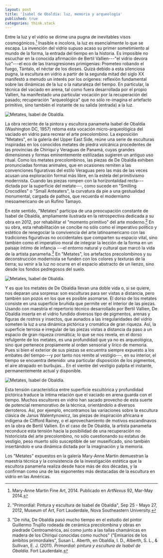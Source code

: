 ```yaml
---
layout: post
title: 'Isabel de Obaldía: luz, memoria y arqueología'
published: true
categories: think.stack
---
```


Entre la luz y el vidrio se dirime una pugna de inevitables visos
cosmogónicos.[^1] Inasible e incolora, la luz es esencialmente lo que se
escapa. La invención del vidrio supuso acaso su primer sometimiento al
mundo de la forma, la entrada del tiempo en la historia. Es imposible no
escuchar en la conocida afirmación de Bertil Vallien---"el vidrio devora
luz"---el eco de las transgresiones primigenias: Prometeo robando el
fuego, Tántalo, el néctar de los dioses. Quizá debido a esta silenciosa
pugna, la escultura en vidrio a partir de la segunda mitad del siglo XX
manifestó a menudo un interés por los orígenes: reflexión fundamental
sobre las dinámicas de la luz o la naturaleza del tiempo. En particular,
la técnica del vaciado en arena, tal como fuera desarrollada por el
propio Vallien, ha manifestado una particular vocación por la
recuperación del pasado; recuperación "arqueológica" que no sólo
re-imagina el artefacto primitivo, sino también el instante de su salida
(entrada) a la luz.

![Metates, Isabel de Obaldía.](/Users/davidcolmenares/icloud/figures/artnexus/obaldia1.jpg)

La obra reciente de la pintora y escultora panameña Isabel de Obaldía
(Washington DC, 1957) retoma esta vocación micro-arqueológica del
vaciado en vidrio para recrear el arte precolombino. La exposición
"Metates", en la galería del Upper East Side, reúne una serie de
esculturas inspiradas en los conocidos metates de piedra volcánica
procedentes de las provincias de Chiriquí y Veraguas de Panamá, cuyas
grandes dimensiones y formas eminentemente estilizadas sugieren un
antiguo uso ritual. Como los metates precolombinos, las piezas de De
Obaldía exhiben pronunciadas formas animales, que en ocasiones remiten a
las convenciones figurativas del estilo Veraguas pero las más de las
veces acusan una exploración formal más libre, en la estela del
primitivismo modernista. Cuando las piezas rompen con la horizontalidad
recta---dictada por la superficie del metate---, como sucede en
"Smilling Crocodiles" o "Small Anteaters", la curvatura da pie a una
gestualidad monumental, cargada de pathos, que recuerda el modernismo
mesoamericano de un Rufino Tamayo.

En este sentido, "Metates" participa de una preocupación constante de
Isabel de Obaldía, ampliamente ilustrada en la retrospectiva dedicada a
su obra en 2012, por rehabilitar el "momento primitivo" del arte
moderno.[^2] En su obra, esta rehabilitación se concibe no sólo como el
imperativo político y estético de renegociar la convivencia del arte
latinoamericano con las tradiciones figurativas no occidentales que
comparten su espacio vital, sino también como el imperativo moral de
integrar la lección de la forma en un paisaje íntimo de infancia ---el
entorno natural y cultural que marcó la vida de la artista panameña.[^3]
En "Metates", los artefactos precolombinos y su deconstrucción
modernista se funden con los colores y texturas de la tierra; su venir a
la luz no ocurre en el espacio abstracto de un lienzo, sino desde los
fondos pedregosos del suelo.

![Metates, Isabel de Obaldía.](/Users/davidcolmenares/icloud/figures/artnexus/obaldia2.jpg)

Y es que los metates de De Obaldía llevan una doble vida o, si se
quiere, nos deparan una sorpresa: son esculturas para ser vistas a
distancia, pero también son pozos en los que es posible asomarse. El
dorso de los metates consiste en una superficie bruñida que permite ver
el interior de las piezas. Usando con maestría el repertorio técnico
desarrollado por Bertil Vallien, De Obaldía inserta en el vidrio fundido
diversos tipo de pigmentos, arenas y figuras de rostros y insectos, que
aunados a las irregularidades del vidrio someten la luz a una dinámica
pictórica y cromática de gran riqueza. Así, la superficie terrosa e
irregular de las piezas vistas a distancia da paso a un espacio de gran
riqueza cromática; lo que se nos revela, en el dorso refulgente de los
metates, es una profundidad que ya no es arqueológica, sino que
pertenece propiamente al orden sensorial y lírico de memoria. Pues si
bien el exterior de sus piezas se encuentra siempre expuesto a los
embates del tiempo---y por tanto nos remite al vestigio---, en su
interior, el tiempo se encuentra detenido: una particular disposición de
los pigmentos, el aire atrapado en burbujas... En el vientre del
vestigio palpita el instante, permanentemente actual y disponible.

![Metates, Isabel de Obaldía.](/Users/davidcolmenares/icloud/figures/artnexus/obaldia3.jpg)

Esta tensión característica entre superficie escultórica y profundidad
pictórica traduce la íntima relación que el vaciado en arena guarda con
el tiempo. Muchos escultores en vidrio han sacado provecho de esta
suerte de potencial rememorativo de la técnica, orientándolo a diversos
derroteros. Así, por ejemplo, encontramos las variaciones sobre la
escultura clásica de Janus Walentynowicz, las piezas de inspiración
africana e indígena de Clifford Rainey, o el aprovechamiento de motivos
escandinavos en la obra de Bertil Vallien. En el caso de De Obaldía, la
artista panameña reconduce esta tensión hacia la posibilidad de una
recuperación no historicista del arte precolombino, no sólo cuestionando
su estatus de vestigio, peso muerto sólo susceptible de ser museificado,
sino también insertándolo e una dinámica dictada por la imaginación y la
memoria.

Los "Metates" expuestos en la galería Mary-Anne Martin demuestran la
maestría técnica y la consistencia de la investigación estética que la
escultora panameña realiza desde hace más de dos décadas, y la confirman
como una de las exponentes más destacadas de la escultura en vidrio en
las Américas.


[^1]: Mary-Anne Martin Fine Art, 2014. Publicado en *ArtNexus* 92,
    Mar-May 2014.

[^2]: "Primordial: Pintura y escultura de Isabel de Obaldía", Sep 25 -
    Mayo 27, 2012, Museum of Art, Fort Lauderdale, Nova Southeastern
    University.

[^3]: "De niña, De Obaldía pasó mucho tiempo en el estudio del pintor
    Guillermo Trujillo rodeada de cerámica precolombina y obras en
    piedrade Centroamérica, así como junto a las tallas chamánicas en
    madera de los Chiriquí conocidas como nuchos" ("Emisarios de los
    ámbitos primordiales", Susan L. Aberth, en Obaldía, I. D., Alberth,
    S. L., & Sullivan, E. J. (2011). *Primordial: pintura y escultura de
    Isabel de Obaldía*. Fort Lauderdale.


